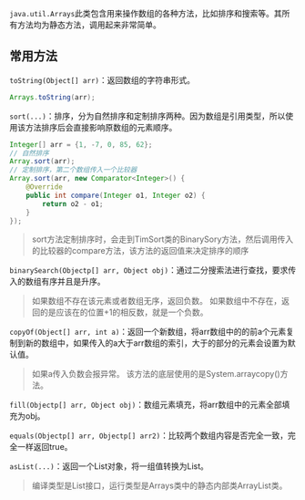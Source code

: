 `java.util.Arrays`此类包含用来操作数组的各种方法，比如排序和搜索等。其所有方法均为静态方法，调用起来非常简单。

## 常用方法

`toString(Object[] arr)`：返回数组的字符串形式。

```java
Arrays.toString(arr);
```


`sort(...)`：排序，分为自然排序和定制排序两种。因为数组是引用类型，所以使用该方法排序后会直接影响原数组的元素顺序。

```java
Integer[] arr = {1, -7, 0, 85, 62};
// 自然排序
Array.sort(arr);
// 定制排序，第二个数组传入一个比较器
Array.sort(arr, new Comparator<Integer>() {
	@Override
	public int compare(Integer o1, Integer o2) {
		return o2 - o1;
	}
});
```

> sort方法定制排序时，会走到TimSort类的BinarySory方法，然后调用传入的比较器的compare方法，该方法的返回值来决定排序的顺序

`binarySearch(Objectp[] arr, Object obj)`：通过二分搜索法进行查找，要求传入的数组有序并且是升序。
> 如果数组不存在该元素或者数组无序，返回负数。
> 如果数组中不存在，返回的是应该在的位置+1的相反数，就是一个负数。

`copyOf(Object[] arr, int a)`：返回一个新数组，将arr数组中的的前a个元素复制到新的数组中，如果传入的a大于arr数组的索引，大于的部分的元素会设置为默认值。

> 如果a传入负数会报异常。
> 该方法的底层使用的是System.arraycopy()方法。

`fill(Objectp[] arr, Object obj)`：数组元素填充，将arr数组中的元素全部填充为obj。

`equals(Objectp[] arr, Objectp[] arr2)`：比较两个数组内容是否完全一致，完全一样返回true。

`asList(...)`：返回一个List对象，将一组值转换为List。

> 编译类型是List接口，运行类型是Arrays类中的静态内部类ArrayList类。

